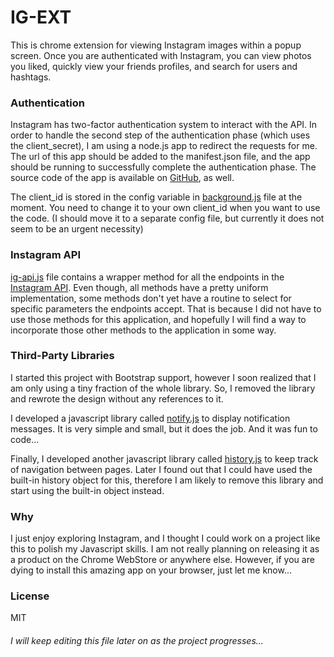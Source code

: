 # IG-EXT
This is chrome extension for viewing Instagram images within a popup screen. Once you are authenticated with Instagram, you can view photos you liked, quickly view your friends profiles, and search for users and hashtags.


### Authentication
Instagram has two-factor authentication system to interact with the API. In order to handle the second step of the authentication phase (which uses the client_secret), I am using a node.js app to redirect the requests for me. The url of this app should be added to the manifest.json file, and the app should be running to successfully complete the authentication phase. The source code of the app is available on [GitHub](1https://github.com/artsince/ig-auth-post-wrapper), as well.

The client\_id is stored in the config variable in [background.js](https://github.com/artsince/ig-ext/blob/master/background.js) file at the moment. You need to change it to your own client\_id when you want to use the code. (I should move it to a separate config file, but currently it does not seem to be an urgent necessity)

### Instagram API
[ig-api.js](https://github.com/artsince/ig-ext/blob/master/ig-api.js) file contains a wrapper method for all the endpoints in the [Instagram API](http://instagram.com/developer/endpoints/). Even though, all methods have a pretty uniform implementation, some methods don't yet have a routine to select for specific parameters the endpoints accept. That is because I did not have to use those methods for this application, and hopefully I will find a way to incorporate those other methods to the application in some way.

### Third-Party Libraries

I started this project with Bootstrap support, however I soon realized that I am only using a tiny fraction of the whole library. So, I removed the library and rewrote the design without any references to it.

I developed a javascript library called [notify.js](https://github.com/artsince/notify.js) to display notification messages. It is very simple and small, but it does the job. And it was fun to code...

Finally, I developed another javascript library called [history.js](https://github.com/artsince/history.js) to keep track of navigation between pages. Later I found out that I could have used the built-in history object for this, therefore I am likely to remove this library and start using the built-in object instead.

### Why
I just enjoy exploring Instagram, and I thought I could work on a project like this to polish my Javascript skills. I am not really planning on releasing it as a product on the Chrome WebStore or anywhere else. However, if you are dying to install this amazing app on your browser, just let me know...

### License
MIT


###### I will keep editing this file later on as the project progresses...